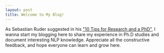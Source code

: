 ```yaml
---
layout: post
title: Welcome to My Blog!
---
```


As Sebastian Ruder suggested in his ["10 Tips for Research and a PhD"](https://ruder.io/10-tips-for-research-and-a-phd/), I wanna start my blogging here to share my experience in Ph.D studies and document interesting NLP knowledge. Appreciate all the constructive feedback, and hope everyone can learn and grow here.   